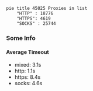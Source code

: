 
```mermaid
pie title 45025 Proxies in list
    "HTTP" : 18776
    "HTTPS": 4619
    "SOCKS" : 25744
```

### Some Info
#### Average Timeout

- mixed: 3.1s
- http: 1.1s
- https: 8.4s
- socks: 4.6s